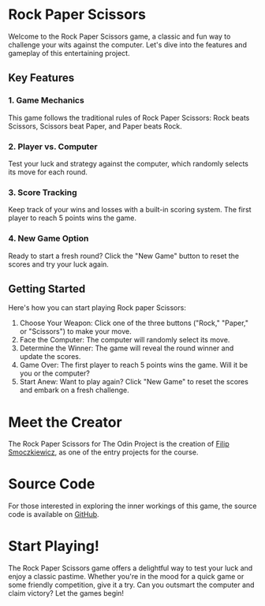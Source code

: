 # Rock Paper Scissors 

Welcome to the Rock Paper Scissors game, a classic and fun way to challenge your wits against the computer. Let's dive into the features and gameplay of this entertaining project.

## Key Features 

### 1. Game Mechanics 
This game follows the traditional rules of Rock Paper Scissors: Rock beats Scissors, Scissors beat Paper, and Paper beats Rock.

### 2. Player vs. Computer 
Test your luck and strategy against the computer, which randomly selects its move for each round.

### 3. Score Tracking 
Keep track of your wins and losses with a built-in scoring system. The first player to reach 5 points wins the game.

### 4. New Game Option 
Ready to start a fresh round? Click the "New Game" button to reset the scores and try your luck again.

## Getting Started 
Here's how you can start playing Rock paper Scissors: 

1. Choose Your Weapon: Click one of the three buttons ("Rock," "Paper," or "Scissors") to make your move.
2. Face the Computer: The computer will randomly select its move.
3. Determine the Winner: The game will reveal the round winner and update the scores.
4. Game Over: The first player to reach 5 points wins the game. Will it be you or the computer?
5. Start Anew: Want to play again? Click "New Game" to reset the scores and embark on a fresh challenge.


# Meet the Creator 
The Rock Paper Scissors for The Odin Project is the creation of <a href="https://github.com/filipsmoczkiewicz">Filip Smoczkiewicz</a>, as one of the entry projects for the course. 

# Source Code
For those interested in exploring the inner workings of this game, the source code is available on <a href="https://github.com/filipsmoczkiewicz/odin-calculator">GitHub</a>. 


# Start Playing! 
The Rock Paper Scissors game offers a delightful way to test your luck and enjoy a classic pastime. 
Whether you're in the mood for a quick game or some friendly competition, give it a try. 
Can you outsmart the computer and claim victory? Let the games begin!

